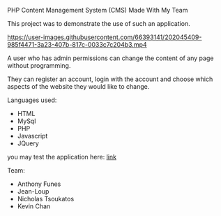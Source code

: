 PHP Content Management System (CMS) Made With My Team

This project was to demonstrate the use of such an application. 

https://user-images.githubusercontent.com/66393141/202045409-985f4471-3a23-407b-817c-0033c7c204b3.mp4

A user who has admin permissions can change the content of any page without programming.

They can register an account, login with the account and choose which aspects of the website they would like to change.

Languages used:
- HTML
- MySql
- PHP
- Javascript
- JQuery


you may test the application here:  [link](https://tinyurl.com/Restoly)


Team:
- Anthony Funes
- Jean-Loup
- Nicholas Tsoukatos
- Kevin Chan
